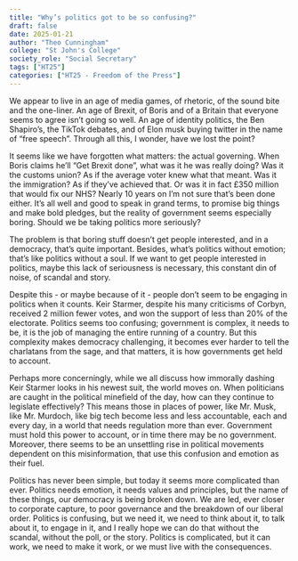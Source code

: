 ```yaml
---
title: "Why’s politics got to be so confusing?"
draft: false
date: 2025-01-21
author: "Theo Cunningham"
college: "St John's College"
society_role: "Social Secretary"
tags: ["HT25"]
categories: ["HT25 - Freedom of the Press"]
---
```

We appear to live in an age of media games, of rhetoric, of the sound bite and the one-liner. An age of Brexit, of Boris and of a Britain that everyone seems to agree isn’t going so well. An age of identity politics, the Ben Shapiro’s, the TikTok debates, and of Elon musk buying twitter in the name of “free speech”. Through all this, I wonder, have we lost the point? 

It seems like we have forgotten what matters: the actual governing. When Boris claims he’ll “Get Brexit done”, what was it he was really doing? Was it the customs union? As if the average voter knew what that meant. Was it the immigration? As if they’ve achieved that. Or was it in fact £350 million that would fix our NHS? Nearly 10 years on I’m not sure that’s been done either. It’s all well and good to speak in grand terms, to promise big things and make bold pledges, but the reality of government seems especially boring. Should we be taking politics more seriously? 

The problem is that boring stuff doesn’t get people interested, and in a democracy, that’s quite important. Besides, what’s politics without emotion; that’s like politics without a soul. If we want to get people interested in politics, maybe this lack of seriousness is necessary, this constant din of noise, of scandal and story. 

Despite this - or maybe because of it - people don’t seem to be engaging in politics when it counts. Keir Starmer, despite his many criticisms of Corbyn, received 2 million fewer votes, and won the support of less than 20% of the electorate. Politics seems too confusing; government is complex, it needs to be, it is the job of managing the entire running of a country. But this complexity makes democracy challenging, it becomes ever harder to tell the charlatans from the sage, and that matters, it is how governments get held to account. 

Perhaps more concerningly, while we all discuss how immorally dashing Keir Starmer looks in his newest suit, the world moves on. When politicians are caught in the political minefield of the day, how can they continue to legislate effectively? This means those in places of power, like Mr. Musk, like Mr. Murdoch, like big tech become less and less accountable, each and every day, in a world that needs regulation more than ever. Government must hold this power to account, or in time there may be no government. Moreover, there seems to be an unsettling rise in political movements dependent on this misinformation, that use this confusion and emotion as their fuel. 

Politics has never been simple, but today it seems more complicated than ever. Politics needs emotion, it needs values and principles, but the name of these things, our democracy is being broken down. We are led, ever closer to corporate capture, to poor governance and the breakdown of our liberal order. Politics is confusing, but we need it, we need to think about it, to talk about it, to engage in it, and I really hope we can do that without the scandal, without the poll, or the story. Politics is complicated, but it can work, we need to make it work, or we must live with the consequences.  



<!--more-->
